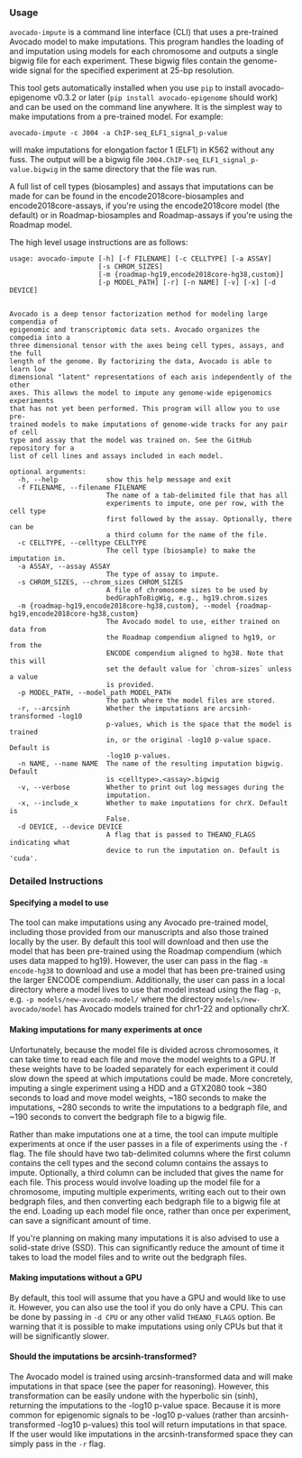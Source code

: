 ### Usage

`avocado-impute` is a command line interface (CLI) that uses a pre-trained Avocado model to make imputations. This program handles the loading of and imputation using models for each chromosome and outputs a single bigwig file for each experiment. These bigwig files contain the genome-wide signal for the specified experiment at 25-bp resolution.

This tool gets automatically installed when you use `pip` to install avocado-epigenome v0.3.2 or later (`pip install avocado-epigenome` should work) and can be used on the command line anywhere. It is the simplest way to make imputations from a pre-trained model. For example:

```
avocado-impute -c J004 -a ChIP-seq_ELF1_signal_p-value
```

will make imputations for elongation factor 1 (ELF1) in K562 without any fuss. The output will be a bigwig file `J004.ChIP-seq_ELF1_signal_p-value.bigwig` in the same directory that the file was run.

A full list of cell types (biosamples) and assays that imputations can be made for can be found in the encode2018core-biosamples and encode2018core-assays, if you're using the encode2018core model (the default) or in Roadmap-biosamples and Roadmap-assays if you're using the Roadmap model.

The high level usage instructions are as follows:

```
usage: avocado-impute [-h] [-f FILENAME] [-c CELLTYPE] [-a ASSAY]
                      [-s CHROM_SIZES]
                      [-m {roadmap-hg19,encode2018core-hg38,custom}]
                      [-p MODEL_PATH] [-r] [-n NAME] [-v] [-x] [-d DEVICE]


Avocado is a deep tensor factorization method for modeling large compendia of
epigenomic and transcriptomic data sets. Avocado organizes the compedia into a
three dimensional tensor with the axes being cell types, assays, and the full
length of the genome. By factorizing the data, Avocado is able to learn low
dimensional "latent" representations of each axis independently of the other
axes. This allows the model to impute any genome-wide epigenomics experiments
that has not yet been performed. This program will allow you to use pre-
trained models to make imputations of genome-wide tracks for any pair of cell
type and assay that the model was trained on. See the GitHub repository for a
list of cell lines and assays included in each model.

optional arguments:
  -h, --help            show this help message and exit
  -f FILENAME, --filename FILENAME
                        The name of a tab-delimited file that has all
                        experiments to impute, one per row, with the cell type
                        first followed by the assay. Optionally, there can be
                        a third column for the name of the file.
  -c CELLTYPE, --celltype CELLTYPE
                        The cell type (biosample) to make the imputation in.
  -a ASSAY, --assay ASSAY
                        The type of assay to impute.
  -s CHROM_SIZES, --chrom_sizes CHROM_SIZES
                        A file of chromosome sizes to be used by
                        bedGraphToBigWig, e.g., hg19.chrom.sizes
  -m {roadmap-hg19,encode2018core-hg38,custom}, --model {roadmap-hg19,encode2018core-hg38,custom}
                        The Avocado model to use, either trained on data from
                        the Roadmap compendium aligned to hg19, or from the
                        ENCODE compendium aligned to hg38. Note that this will
                        set the default value for `chrom-sizes` unless a value
                        is provided.
  -p MODEL_PATH, --model_path MODEL_PATH
                        The path where the model files are stored.
  -r, --arcsinh         Whether the imputations are arcsinh-transformed -log10
                        p-values, which is the space that the model is trained
                        in, or the original -log10 p-value space. Default is
                        -log10 p-values.
  -n NAME, --name NAME  The name of the resulting imputation bigwig. Default
                        is <celltype>.<assay>.bigwig
  -v, --verbose         Whether to print out log messages during the
                        imputation.
  -x, --include_x       Whether to make imputations for chrX. Default is
                        False.
  -d DEVICE, --device DEVICE
                        A flag that is passed to THEANO_FLAGS indicating what
                        device to run the imputation on. Default is 'cuda'.
```

### Detailed Instructions

#### Specifying a model to use
The tool can make imputations using any Avocado pre-trained model, including those provided from our manuscripts and also those trained locally by the user. By default this tool will download and then use the model that has been pre-trained using the Roadmap compendium (which uses data mapped to hg19). However, the user can pass in the flag `-m encode-hg38` to download and use a model that has been pre-trained using the larger ENCODE compendium. Additionally, the user can pass in a local directory where a model lives to use that model instead using the flag `-p`, e.g. `-p models/new-avocado-model/` where the directory `models/new-avocado/model` has Avocado models trained for chr1-22 and optionally chrX. 

#### Making imputations for many experiments at once
Unfortunately, because the model file is divided across chromosomes, it can take time to read each file and move the model weights to a GPU. If these weights have to be loaded separately for each experiment it could slow down the speed at which imputations could be made. More concretely, imputing a single experiment using a HDD and a GTX2080 took ~380 seconds to load and move model weights, ~180 seconds to make the imputations, ~280 seconds to write the imputations to a bedgraph file, and ~190 seconds to convert the bedgraph file to a bigwig file. 

Rather than make imputations one at a time, the tool can impute multiple experiments at once if the user passes in a file of experiments using the `-f` flag. The file should have two tab-delimited columns where the first column contains the cell types and the second column contains the assays to impute. Optionally, a third column can be included that gives the name for each file. This process would involve loading up the model file for a chromosome, imputing multiple experiments, writing each out to their own bedgraph files, and then converting each bedgraph file to a bigwig file at the end. Loading up each model file once, rather than once per experiment, can save a significant amount of time. 

If you're planning on making many imputations it is also advised to use a solid-state drive (SSD). This can significantly reduce the amount of time it takes to load the model files and to write out the bedgraph files.

#### Making imputations without a GPU
By default, this tool will assume that you have a GPU and would like to use it. However, you can also use the tool if you do only have a CPU. This can be done by passing in `-d CPU` or any other valid `THEANO_FLAGS` option. Be warning that it is possible to make imputations using only CPUs but that it will be significantly slower.

#### Should the imputations be arcsinh-transformed?
The Avocado model is trained using arcsinh-transformed data and will make imputations in that space (see the paper for reasoning). However, this transformation can be easily undone with the hyperbolic sin (sinh), returning the imputations to the -log10 p-value space. Because it is more common for epigenomic signals to be -log10 p-values (rather than arcsinh-transformed -log10 p-values) this tool will return imputations in that space. If the user  would like imputations in the arcsinh-transformed space they can simply pass in the `-r` flag.
